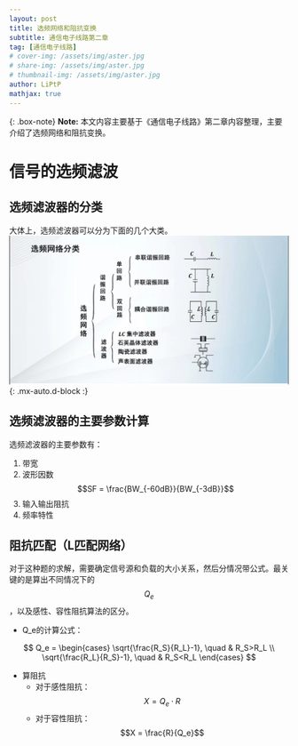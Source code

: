 ```yaml
---
layout: post
title: 选频网络和阻抗变换
subtitle: 通信电子线路第二章
tag: [通信电子线路]
# cover-img: /assets/img/aster.jpg
# share-img: /assets/img/aster.jpg
# thumbnail-img: /assets/img/aster.jpg
author: LiPtP
mathjax: true
---
```


{: .box-note}
**Note:** 本文内容主要基于《通信电子线路》第二章内容整理，主要介绍了选频网络和阻抗变换。

# 信号的选频滤波
## 选频滤波器的分类
大体上，选频滤波器可以分为下面的几个大类。
<br/>
    ![选频网络概述](/assets/img/Tongdian-images/xuanpinwangluo.jpg){: .mx-auto.d-block :}
<br/>

## 选频滤波器的主要参数计算
选频滤波器的主要参数有：
1. 带宽
2. 波形因数$$SF = \frac{BW_{-60dB}}{BW_{-3dB}}$$
3. 输入输出阻抗
4. 频率特性

## 阻抗匹配（L匹配网络）
对于这种题的求解，需要确定信号源和负载的大小关系，然后分情况带公式。最关键的是算出不同情况下的$$Q_e$$，以及感性、容性阻抗算法的区分。

- Q_e的计算公式：

$$
Q_e = \begin{cases}
\sqrt{\frac{R_S}{R_L}-1}, \quad & R_S>R_L \\
\sqrt{\frac{R_L}{R_S}-1}, \quad &  R_S<R_L
\end{cases}
$$
- 算阻抗
    - 对于感性阻抗： $$X =Q_e\cdot R$$
    - 对于容性阻抗： $$X = \frac{R}{Q_e}$$
